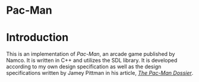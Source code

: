 # Pac-Man

# Introduction
This is an implementation of *Pac-Man*, an arcade game published by Namco. It is written in C++ and utilizes the SDL library. It is developed according to my own design specification as well as the design specifications written by Jamey Pittman in his article, [*The Pac-Man Dossier*](http://www.gamasutra.com/view/feature/3938/the_pacman_dossier).
